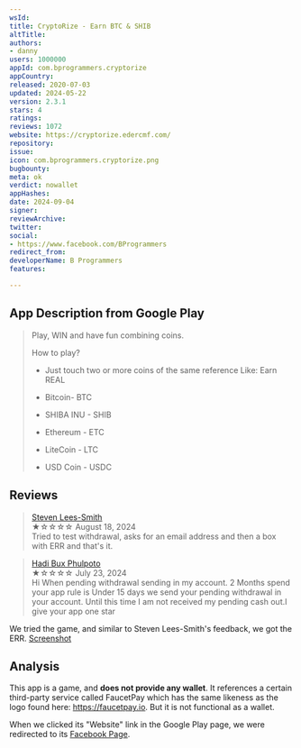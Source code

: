 ```yaml
---
wsId: 
title: CryptoRize - Earn BTC & SHIB
altTitle: 
authors:
- danny
users: 1000000
appId: com.bprogrammers.cryptorize
appCountry: 
released: 2020-07-03
updated: 2024-05-22
version: 2.3.1
stars: 4
ratings: 
reviews: 1072
website: https://cryptorize.edercmf.com/
repository: 
issue: 
icon: com.bprogrammers.cryptorize.png
bugbounty: 
meta: ok
verdict: nowallet
appHashes: 
date: 2024-09-04
signer: 
reviewArchive: 
twitter: 
social:
- https://www.facebook.com/BProgrammers
redirect_from: 
developerName: B Programmers
features: 

---
```


## App Description from Google Play

> Play, WIN and have fun combining coins.
>
> How to play?
>
> - Just touch two or more coins of the same reference Like:
Earn REAL
>
> - Bitcoin- BTC
> - SHIBA INU - SHIB
> - Ethereum - ETC
> - LiteCoin - LTC
> - USD Coin - USDC

## Reviews

> [Steven Lees-Smith](https://play.google.com/store/apps/details?id=com.bprogrammers.cryptorize)<br>
  ★☆☆☆☆ August 18, 2024 <br>
       Tried to test withdrawal, asks for an email address and then a box with ERR and that's it.

> [Hadi Bux Phulpoto](https://play.google.com/store/apps/details?id=com.bprogrammers.cryptorize)<br>
  ★☆☆☆☆ July 23, 2024 <br>
       Hi When pending withdrawal sending in my account. 2 Months spend your app rule is Under 15 days we send your pending withdrawal in your account. Until this time I am not received my pending cash out.I give your app one star

We tried the game, and similar to Steven Lees-Smith's feedback, we got the ERR. [Screenshot](https://x.com/BitcoinWalletz/status/1831248708887056520)

## Analysis 

This app is a game, and **does not provide any wallet**. It references a certain third-party service called FaucetPay which has the same likeness as the logo found here: https://faucetpay.io. But it is not functional as a wallet.

When we clicked its "Website" link in the Google Play page, we were redirected to its [Facebook Page](https://www.facebook.com/BProgrammers).